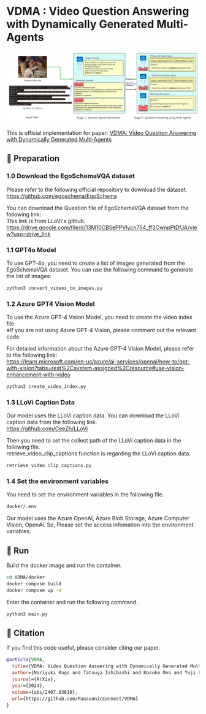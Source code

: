 # VDMA : Video Question Answering with Dynamically Generated Multi-Agents
![overall_architecture](docs/overall_architecture.png)

This is official implementation for paper: [VDMA: Video Question Answering with Dynamically Generated Multi-Agents](https://arxiv.org/abs/2407.03610)

## 🚩 Preparation

### 1.0 Download the EgoSchemaVQA dataset
Please refer to the following official repository to download the dataset.<br>
https://github.com/egoschema/EgoSchema

You can download the Question file of EgoSchemaVQA dataset from the following link:<br>
This link is from LLoVi's github.<br>
 https://drive.google.com/file/d/13M10CB5ePPVlycn754_ff3CwnpPtDfJA/view?usp=drive_link


### 1.1 GPT4o Model

To use GPT-4o, you need to create a list of images generated from the EgoSchemaVQA dataset. You can use the following command to generate the list of images:

```bash
python3 convert_videos_to_images.py
```

### 1.2 Azure GPT4 Vision Model

To use the Azure GPT-4 Vision Model, you need to create the video index file.<br>
※If you are not using Azure GPT-4 Vision, please comment out the relevant code.

For detailed information about the Azure GPT-4 Vision Model, please refer to the following link:<br>
https://learn.microsoft.com/en-us/azure/ai-services/openai/how-to/gpt-with-vision?tabs=rest%2Csystem-assigned%2Cresource#use-vision-enhancement-with-video


```bash
python3 create_video_index.py
```

### 1.3 LLoVi Caption Data

Our model uses the LLoVi caption data. You can download the LLoVi caption data from the following link.<br>
https://github.com/CeeZh/LLoVi

Then you need to set the collect path of the LLoVi caption data in the following file.<br>
retrieve_video_clip_captions function is regarding the LLoVi caption data.

```bash
retrieve_video_clip_captions.py
```

### 1.4 Set the environment variables

You need to set the environment variables in the following file.

```bash
docker/.env
```

Our model uses the Azure OpenAI, Azure Blob Storage, Azure Computer Vision, OpenAI. So, Please set the access infomation into the environment variables.


## 🚀 Run

Build the docker image and run the container.

```bash
cd VDMA/docker
docker compose build
docker compose up -d
```

Enter the container and run the following command.
```bash
python3 main.py
```

## 📄 Citation

If you find this code useful, please consider citing our paper.

```bibtex
@article{VDMA,
  title={VDMA: Video Question Answering with Dynamically Generated Multi-Agents},
  author={Noriyuki Kugo and Tatsuya Ishibashi and Kosuke Ono and Yuji Sato},
  journal={ArXiv},
  year={2024},
  volume={abs/2407.03610},
  url={https://github.com/PanasonicConnect/VDMA}
}
```

